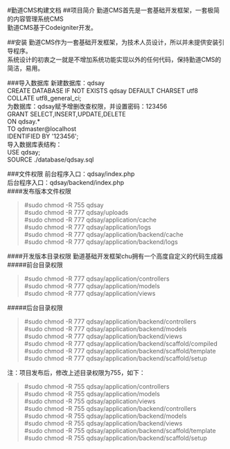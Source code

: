 #勤道CMS构建文档
##项目简介
勤道CMS首先是一套基础开发框架，一套极简的内容管理系统CMS  
勤道CMS基于Codeigniter开发。  

##安装
勤道CMS作为一套基础开发框架，为技术人员设计，所以并未提供安装引导程序。  
系统设计的初衷之一就是不增加系统功能实现以外的任何代码，保持勤道CMS的简洁，易用。

###导入数据库
新建数据库：qdsay  
CREATE DATABASE IF NOT EXISTS qdsay DEFAULT CHARSET utf8 COLLATE utf8_general_ci;  
为数据库：qdsay赋予增删改查权限，并设置密码：123456  
GRANT SELECT,INSERT,UPDATE,DELETE  
ON qdsay.*  
TO qdmaster@localhost  
IDENTIFIED BY '123456';  
导入数据库表结构：  
USE qdsay;  
SOURCE ./database/qdsay.sql  

###文件权限
前台程序入口：qdsay/index.php  
后台程序入口：qdsay/backend/index.php  
####发布版本文件权限
> \#sudo chmod -R 755 qdsay  
> \#sudo chmod -R 777 qdsay/uploads  
> \#sudo chmod -R 777 qdsay/application/cache  
> \#sudo chmod -R 777 qdsay/application/logs  
> \#sudo chmod -R 777 qdsay/application/backend/cache  
> \#sudo chmod -R 777 qdsay/application/backend/logs  

####开发版本目录权限
勤道基础开发框架chu拥有一个高度自定义的代码生成器
#####前台目录权限
> \#sudo chmod -R 777 qdsay/application/controllers  
> \#sudo chmod -R 777 qdsay/application/models  
> \#sudo chmod -R 777 qdsay/application/views  

#####后台目录权限
> \#sudo chmod -R 777 qdsay/application/backend/controllers  
> \#sudo chmod -R 777 qdsay/application/backend/models  
> \#sudo chmod -R 777 qdsay/application/backend/views  
> \#sudo chmod -R 777 qdsay/application/backend/scaffold/compiled  
> \#sudo chmod -R 777 qdsay/application/backend/scaffold/template  
> \#sudo chmod -R 777 qdsay/application/backend/scaffold/setup  

注：项目发布后，修改上述目录权限为755，如下：
> \#sudo chmod -R 755 qdsay/application/controllers  
> \#sudo chmod -R 755 qdsay/application/models  
> \#sudo chmod -R 755 qdsay/application/views  
> \#sudo chmod -R 755 qdsay/application/backend/controllers  
> \#sudo chmod -R 755 qdsay/application/backend/models  
> \#sudo chmod -R 755 qdsay/application/backend/views  
> \#sudo chmod -R 755 qdsay/application/backend/scaffold/template  
> \#sudo chmod -R 755 qdsay/application/backend/scaffold/setup  